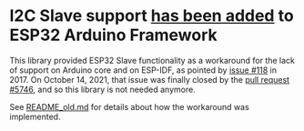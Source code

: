 # I2C Slave support [has been added][pr-5746] to ESP32 Arduino Framework

This library provided ESP32 Slave functionality as a workaround for the lack
of support on Arduino core and on ESP-IDF, as pointed by
[issue #118][issue-118] in 2017. On October 14, 2021, that issue was finally
closed by the [pull request #5746][pr-5746], and so this library is not
needed anymore.

See [README_old.md](README_old.md) for details about how the workaround
was implemented.

[issue-118]: https://github.com/espressif/arduino-esp32/issues/118
[pr-5746]: https://github.com/espressif/arduino-esp32/pull/5746
